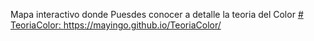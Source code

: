 Mapa interactivo donde Puesdes conocer a detalle la teoria del Color
[# TeoriaColor: ](https://mayingo.github.io/TeoriaColor/) https://mayingo.github.io/TeoriaColor/ 
